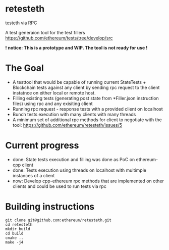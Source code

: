 # retesteth
testeth via RPC

A test generaion tool for the test fillers https://github.com/ethereum/tests/tree/develop/src

**! notice: This is a prototype and WIP. The tool is not ready for use !**

# The Goal

* A testtool that would be capable of running current StateTests + Blockchain tests against any client by sending rpc request to the client instatnce on either local or remote host. 
* Filling existing tests (generating post state from *Filler.json instruction files) using rpc and any exisiting client
* Running rpc request - response tests with a provided client on localhost
* Bunch tests execution with many clients with many threads
* A minimum set of additional rpc methods for client to negotiate with the tool: https://github.com/ethereum/retesteth/issues/5

# Current progress

* done: State tests execution and filling was done as PoC on ethereum-cpp client
* done: Tests execution using threads on localhost with multimple instances of a client
* now:  Develop cpp-ethereum rpc methods that are implemented on other clients and could be used to run tests via rpc

# Building instructions
```
git clone git@github.com:ethereum/retesteth.git
cd retesteth
mkdir build
cd build
cmake ..
make -j4
```
